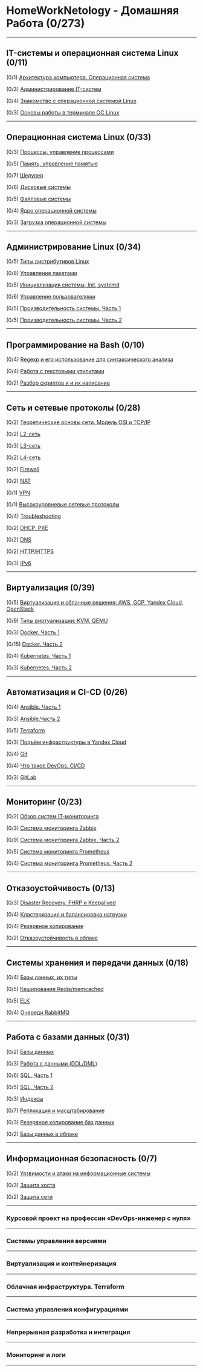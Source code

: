 # HomeWorkNetology - Домашняя Работа (0/273)
-------

## IT-системы и операционная система Linux (0/11)

  (0/1) [Архитектура компьютера. Операционная система](https://github.com/svpuzin/HomeWorkNetology/blob/main/IT-системы%20и%20операционная%20система%20Linux/Архитектура%20компьютера.%20Операционная%20система/homework.md)
  
  (0/3) [Администрирование IT-систем](https://github.com/svpuzin/HomeWorkNetology/blob/main/IT-системы%20и%20операционная%20система%20Linux/Администрирование%20IT-систем/homework.md)

  (0/4) [Знакомство с операционной системой Linux](https://github.com/svpuzin/HomeWorkNetology/blob/main/IT-системы%20и%20операционная%20система%20Linux/Знакомство%20с%20операционной%20системой%20Linux/homework.md)

  (0/3) [Основы работы в терминале ОС Linux](https://github.com/svpuzin/HomeWorkNetology/blob/main/IT-системы%20и%20операционная%20система%20Linux/Основы%20работы%20в%20терминале%20ОС%20Linux/homework.md)

-----

## Операционная система Linux (0/33)

  (0/3) [Процессы, управление процессами](https://github.com/svpuzin/HomeWorkNetology/blob/main/Операционная%20система%20Linux/Процессы%2C%20управление%20процессами/homework.md)

  (0/5) [Память, управление памятью](https://github.com/svpuzin/HomeWorkNetology/blob/main/Операционная%20система%20Linux/Память%2C%20управление%20памятью/homework.md)

  (0/7) [Шедулер](https://github.com/svpuzin/HomeWorkNetology/blob/main/Операционная%20система%20Linux/Шедулер/homework.md)

  (0/6) [Дисковые системы](https://github.com/svpuzin/HomeWorkNetology/blob/main/Операционная%20система%20Linux/Дисковые%20системы/homework.md)

  (0/5) [Файловые системы](https://github.com/svpuzin/HomeWorkNetology/blob/main/Операционная%20система%20Linux/Файловые%20системы/homework.md)

  (0/4) [Ядро операционной системы](https://github.com/svpuzin/HomeWorkNetology/blob/main/Операционная%20система%20Linux/Ядро%20операционной%20системы/homework.md)

  (0/3) [Загрузка операционной системы](https://github.com/svpuzin/HomeWorkNetology/blob/main/Операционная%20система%20Linux/Загрузка%20операционной%20системы/homework.md)

  -----

## Администрирование Linux (0/34)

  (0/5) [Типы дистрибутивов Linux](https://github.com/svpuzin/HomeWorkNetology/blob/main/Администрирование%20Linux/Типы%20дистрибутивов%20Linux/homework.md)

  (0/8) [Управление пакетами](https://github.com/svpuzin/HomeWorkNetology/blob/main/Администрирование%20Linux/Управление%20пакетами/homework.md)

  (0/5) [Инициализация системы, Init, systemd](https://github.com/svpuzin/HomeWorkNetology/blob/main/Администрирование%20Linux/Инициализация%20системы%2C%20Init%2C%20systemd/homework.md)

  (0/6) [Управление пользователями](https://github.com/svpuzin/HomeWorkNetology/blob/main/Администрирование%20Linux/Управление%20пользователями/homework.md)

  (0/5) [Производительность системы. Часть 1](https://github.com/svpuzin/HomeWorkNetology/blob/main/Администрирование%20Linux/Производительность%20системы.%20Часть%201/homework.md)

  (0/5) [Производительность системы. Часть 2](https://github.com/svpuzin/HomeWorkNetology/blob/main/Администрирование%20Linux/Производительность%20системы.%20Часть%202/homework.md)

  -----
  
## Программирование на Bash (0/10)

  (0/4) [Regexp и его использование для синтаксического анализа](https://github.com/svpuzin/HomeWorkNetology/blob/main/Программирование%20на%20Bash/Regexp%20и%20его%20использование%20для%20синтаксического%20анализа/homework.md)

  (0/4) [Работа с текстовыми утилитами](https://github.com/svpuzin/HomeWorkNetology/blob/main/Программирование%20на%20Bash/Работа%20с%20текстовыми%20утилитами/homework.md)

  (0/2) [Разбор скриптов и и их написание](https://github.com/svpuzin/HomeWorkNetology/blob/main/Программирование%20на%20Bash/Разбор%20скриптов%20и%20и%20их%20написание/homework.md)

  -----

## Сеть и сетевые протоколы (0/28)

  (0/2) [Теоретические основы сети. Модель OSI и TCP/IP](https://github.com/svpuzin/HomeWorkNetology/blob/main/Сеть%20и%20сетевые%20протоколы/Теоретические%20основы%20сети/homework.md)

  (0/2) [L2-сеть](https://github.com/svpuzin/HomeWorkNetology/blob/main/Сеть%20и%20сетевые%20протоколы/L2-сеть/homework.md)

  (0/3) [L3-сеть](https://github.com/svpuzin/HomeWorkNetology/blob/main/Сеть%20и%20сетевые%20протоколы/L3-сеть/homework.md)

  (0/2) [L4-сеть](https://github.com/svpuzin/HomeWorkNetology/blob/main/Сеть%20и%20сетевые%20протоколы/L4-сеть/homework.md)

  (0/2) [Firewall](https://github.com/svpuzin/HomeWorkNetology/blob/main/Сеть%20и%20сетевые%20протоколы/Firewall/homework.md)

  (0/2) [NAT](https://github.com/svpuzin/HomeWorkNetology/blob/main/Сеть%20и%20сетевые%20протоколы/NAT/homework.md)

  (0/1) [VPN](https://github.com/svpuzin/HomeWorkNetology/blob/main/Сеть%20и%20сетевые%20протоколы/VPN/homework.md)

  (0/1) [Высокоуровневые сетевые протоколы](https://github.com/svpuzin/HomeWorkNetology/blob/main/Сеть%20и%20сетевые%20протоколы/Высокоуровневые%20сетевые%20протоколы/homework.md)

  (0/4) [Troubleshooting](https://github.com/svpuzin/HomeWorkNetology/blob/main/Сеть%20и%20сетевые%20протоколы/Troubleshooting/homework.md)

  (0/2) [DHCP, PXE](https://github.com/svpuzin/HomeWorkNetology/blob/main/Сеть%20и%20сетевые%20протоколы/DHCP%2C%20PXE/homework.md)

  (0/2) [DNS](https://github.com/svpuzin/HomeWorkNetology/blob/main/Сеть%20и%20сетевые%20протоколы/DNS/homework.md)

  (0/2) [HTTP/HTTPS](https://github.com/svpuzin/HomeWorkNetology/blob/main/Сеть%20и%20сетевые%20протоколы/HTTP%20HTTPS/homework.md)

  (0/3) [IPv6](https://github.com/svpuzin/HomeWorkNetology/blob/main/Сеть%20и%20сетевые%20протоколы/IPv6/homework.md)

  -----

## Виртуализация (0/39)

  (0/5) [Виртуализация и облачные решения: AWS, GCP, Yandex Cloud, OpenStack](https://github.com/svpuzin/HomeWorkNetology/blob/main/Виртуализация/Виртуализация%20и%20облачные%20решения.%20AWS%2C%20GCP%2C%20Яндекс.Облако%2C%20Openstack/homemade.md)

  (0/9) [Типы виртуализации: KVM, QEMU](https://github.com/svpuzin/HomeWorkNetology/blob/main/Виртуализация/Типы%20виртуализаций%20KVM,%20QEMU/homemade.md)

  (0/3) [Docker. Часть 1](https://github.com/svpuzin/HomeWorkNetology/blob/main/Виртуализация/Docker/homework.md)

  (0/15) [Docker. Часть 2](https://github.com/svpuzin/HomeWorkNetology/blob/main/Виртуализация/Docker.%20Часть%202/homework.md)

  (0/4) [Kubernetes. Часть 1](https://github.com/svpuzin/HomeWorkNetology/blob/main/Виртуализация/Kubernetes/homework.md)

  (0/3) [Kubernetes. Часть 2](https://github.com/svpuzin/HomeWorkNetology/blob/main/Виртуализация/Kubernetes.%20Часть%202/homework.md)

  -----

## Автоматизация и CI-СD (0/26)

  (0/4) [Ansible. Часть 1](https://github.com/svpuzin/HomeWorkNetology/blob/main/Автоматизация%20и%20CI-СD/Ansible.%20Часть%201/homework.md)

  (0/3) [Ansible.Часть 2](https://github.com/svpuzin/HomeWorkNetology/blob/main/Автоматизация%20и%20CI-СD/Ansible.Часть%202/homework.md)

  (0/5) [Terraform](https://github.com/svpuzin/HomeWorkNetology/blob/main/Автоматизация%20и%20CI-СD/Terraform/homework.md)

  (0/3) [Подъём инфраструктуры в Yandex Cloud](https://github.com/svpuzin/HomeWorkNetology/blob/main/Автоматизация%20и%20CI-СD/Подъём%20инфраструктуры%20в%20Yandex%20Cloud/homework.md)

  (0/4) [Git](https://github.com/svpuzin/HomeWorkNetology/blob/main/Автоматизация%20и%20CI-СD/Git/homework.md)

  (0/4) [Что такое DevOps. СI/СD](https://github.com/svpuzin/HomeWorkNetology/blob/main/Автоматизация%20и%20CI-СD/Что%20такое%20DevOps.%20СI-СD/homework.md)

  (0/3) [GitLab](https://github.com/svpuzin/HomeWorkNetology/blob/main/Автоматизация%20и%20CI-СD/GitLab/homework.md)

  -----

## Мониторинг (0/23)

  (0/2) [Обзор систем IT-мониторинга](https://github.com/svpuzin/HomeWorkNetology/blob/main/Мониторинг/Обзор%20систем%20IT-мониторинга/homework.md)

  (0/3) [Система мониторинга Zabbix](https://github.com/svpuzin/HomeWorkNetology/blob/main/Мониторинг/Система%20мониторинга%20Zabbix/homework.md)

  (0/9) [Система мониторинга Zabbix. Часть 2](https://github.com/svpuzin/HomeWorkNetology/blob/main/Мониторинг/Система%20мониторинга%20Zabbix.%20Часть%202/homework.md)

  (0/5) [Система мониторинга Prometheus](https://github.com/svpuzin/HomeWorkNetology/blob/main/Мониторинг/Система%20мониторинга%20Prometheus/homework.md)

  (0/4) [Система мониторинга Prometheus. Часть 2](https://github.com/svpuzin/HomeWorkNetology/blob/main/Мониторинг/Система%20мониторинга%20Prometheus.%20Часть%202/homework.md)

  -----

## Отказоустойчивость (0/13)

  (0/3) [Disaster Recovery. FHRP и Keepalived](https://github.com/svpuzin/HomeWorkNetology/blob/main/Отказоустойчивость/Disaster%20Recovery.%20FHRP%20и%20Keepalived/homework.md)

  (0/4) [Кластеризация и балансировка нагрузки](https://github.com/svpuzin/HomeWorkNetology/blob/main/Отказоустойчивость/Кластеризация%20и%20балансировка%20нагрузки/homework.md)

  (0/4) [Резервное копирование](https://github.com/svpuzin/HomeWorkNetology/blob/main/Отказоустойчивость/Резервное%20копирование/homework.md)

  (0/2) [Отказоустойчивость в облаке](https://github.com/svpuzin/HomeWorkNetology/blob/main/Отказоустойчивость/Отказоустойчивость%20в%20облаке/homework.md)

  -----

## Системы хранения и передачи данных (0/18)

  (0/4) [Базы данных, их типы](https://github.com/svpuzin/HomeWorkNetology/blob/main/Системы%20хранения%20и%20передачи%20данных/Базы%20данных%2C%20их%20типы/homework.md)

  (0/5) [Кеширование Redis/memcached](https://github.com/svpuzin/HomeWorkNetology/blob/main/Системы%20хранения%20и%20передачи%20данных/Кеширование%20Redis-memcached/homework.md)

  (0/5) [ELK](https://github.com/svpuzin/HomeWorkNetology/blob/main/Системы%20хранения%20и%20передачи%20данных/ELK/homework.md)

  (0/4) [Очереди RabbitMQ](https://github.com/svpuzin/HomeWorkNetology/blob/main/Системы%20хранения%20и%20передачи%20данных/Очереди%20RabbitMQ/homework.md)

  -----

## Работа с базами данных (0/31)

  (0/2) [Базы данных](https://github.com/svpuzin/HomeWorkNetology/blob/main/Реляционные%20базы%20данных%20и%20администрирование%20баз%20данных/Базы%20данных/homework.md)

  (0/3) [Работа с данными (DDL/DML)](https://github.com/svpuzin/HomeWorkNetology/blob/main/Реляционные%20базы%20данных%20и%20администрирование%20баз%20данных/Работа%20с%20данными%20(DDL-DML)/homework.md)

  (0/6) [SQL. Часть 1](https://github.com/svpuzin/HomeWorkNetology/blob/main/Реляционные%20базы%20данных%20и%20администрирование%20баз%20данных/SQL.%20Часть%201/homework.md)

  (0/5) [SQL. Часть 2](https://github.com/svpuzin/HomeWorkNetology/blob/main/Реляционные%20базы%20данных%20и%20администрирование%20баз%20данных/SQL.%20Часть%202/homework.md)

  (0/3) [Индексы](https://github.com/svpuzin/HomeWorkNetology/blob/main/Реляционные%20базы%20данных%20и%20администрирование%20баз%20данных/Индексы/homework.md)

  (0/7) [Репликация и масштабирование](https://github.com/svpuzin/HomeWorkNetology/blob/main/Реляционные%20базы%20данных%20и%20администрирование%20баз%20данных/Репликация%20и%20масштабирование/homework.md)

  (0/3) [Резервное копирование баз данных](https://github.com/svpuzin/HomeWorkNetology/blob/main/Реляционные%20базы%20данных%20и%20администрирование%20баз%20данных/Резервное%20копирование%20баз%20данных/homework.md)

  (0/2) [Базы данных в облаке](https://github.com/svpuzin/HomeWorkNetology/blob/main/Реляционные%20базы%20данных%20и%20администрирование%20баз%20данных/Базы%20данных%20в%20облаке/homework.md)

  -----

## Информационная безопасность (0/7)

  (0/2) [Уязвимости и атаки на информационные системы](https://github.com/svpuzin/HomeWorkNetology/blob/main/Информационная%20безопасность/Уязвимости%20и%20атаки%20на%20информационные%20системы/homework.md)

  (0/3) [Защита хоста](https://github.com/svpuzin/HomeWorkNetology/blob/main/Информационная%20безопасность/Защита%20хоста/homework.md)

  (0/2) [Защита сети](https://github.com/svpuzin/HomeWorkNetology/blob/main/Информационная%20безопасность/Защита%20сети/homework.md)

  -----

### Курсовой проект на профессии «DevOps-инженер с нуля»

  -----

### Системы управления версиями

  -----

### Виртуализация и контейнеризация

  -----

### Облачная инфраструктура. Terraform

  -----

### Система управления конфигурациями

  -----

### Непрерывная разработка и интеграция

  -----

### Мониторинг и логи

  -----